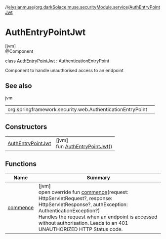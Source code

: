 //[elysianmuse](../../../index.md)/[org.darkSolace.muse.securityModule.service](../index.md)/[AuthEntryPointJwt](index.md)

# AuthEntryPointJwt

[jvm]\
@Component

class [AuthEntryPointJwt](index.md) : AuthenticationEntryPoint

Component to handle unauthorised access to an endpoint

## See also

jvm

| | |
|---|---|
| org.springframework.security.web.AuthenticationEntryPoint |  |

## Constructors

| | |
|---|---|
| [AuthEntryPointJwt](-auth-entry-point-jwt.md) | [jvm]<br>fun [AuthEntryPointJwt](-auth-entry-point-jwt.md)() |

## Functions

| Name | Summary |
|---|---|
| [commence](commence.md) | [jvm]<br>open override fun [commence](commence.md)(request: HttpServletRequest?, response: HttpServletResponse?, authException: AuthenticationException?)<br>Handles the request when an endpoint is accessed without authorisation. Leads to an 401 UNAUTHORIZED HTTP Status code. |
